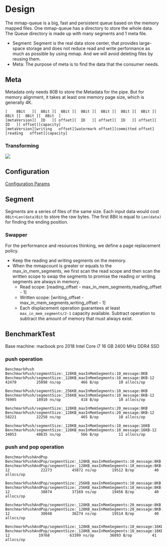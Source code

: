 # Design
The mmap-queue is a big, fast and persistent queue based on the memory mapped files. One mmap-queue has a directory to store the whole data. The Queue directory is made up with many segments and 1 meta file. 

- Segment: Segment is the real data store center, that provides large-space storage and does not reduce read and write performance as much as possible by using mmap. And we will avoid deleting files by reusing them.
- Meta: The purpose of meta is to find the data that the consumer needs.

## Meta
Metadata only needs 80B to store the Metadata for the pipe. But for memory alignment, it takes at least one memory page size, which is generally 4K.
```
[    8Bit   ][  8Bit ][  8Bit ][  8Bit ][  8Bit ][  8Bit ][  8Bit ][  8Bit ][  8Bit ][  8Bit  ]
[metaVersion][  ID   ][ offset][  ID   ][ offset][  ID   ][ offset][  ID   ][ offset][capacity]
[metaVersion][writing   offset][watermark offset][committed offset][reading   offset][capacity]

```
### Transforming

![](https://skywalking.apache.org/blog/2020-11-25-skywalking-satellite-0.1.0-design/offset-convert.jpg)

## Configuration
[Configuration Params](../../../configuration/queue.md)

## Segment
Segments are a series of files of the same size. Each input data would cost `8Bit+Len(data)Bit` to store the raw bytes. The first 8Bit is equal to `Len(data)` for finding the ending position. 
### Swapper
For the performance and resources thinking, we define a page replacement policy.

- Keep the reading and writing segments on the memory.
- When the mmapcount is greater or equals to the max_in_mem_segments, we first scan the read scope and then scan the written scope to swap the segments to promise the reading or writing segments are always in memory.
    - Read scope: [reading_offset - max_in_mem_segments,reading_offset - 1]
    - Written scope: [writing_offset - max_in_mem_segments,writing_offset - 1]
    - Each displacement operation guarantees at least `max_in_mem_segments/2-1` capacity available. Subtract operation to subtract the amount of memory that must always exist.

## BenchmarkTest
Base machine: macbook pro 2018 Intel Core i7 16 GB 2400 MHz DDR4 SSD

### push operation

```
BenchmarkPush
BenchmarkPush/segmentSize:_128KB_maxInMemSegments:10_message:8KB
BenchmarkPush/segmentSize:_128KB_maxInMemSegments:10_message:8KB-12         	   42470	     25098 ns/op	     466 B/op	      10 allocs/op

BenchmarkPush/segmentSize:_256KB_maxInMemSegments:10_message:8KB
BenchmarkPush/segmentSize:_256KB_maxInMemSegments:10_message:8KB-12         	   76905	     18910 ns/op	     418 B/op	      10 allocs/op

BenchmarkPush/segmentSize:_128KB_maxInMemSegments:20_message:8KB
BenchmarkPush/segmentSize:_128KB_maxInMemSegments:20_message:8KB-12         	   58221	     22258 ns/op	     465 B/op	      10 allocs/op

BenchmarkPush/segmentSize:_128KB_maxInMemSegments:10_message:16KB
BenchmarkPush/segmentSize:_128KB_maxInMemSegments:10_message:16KB-12        	   34053	     48635 ns/op	     566 B/op	      11 allocs/op
```
### push and pop operation
```
BenchmarkPushAndPop
BenchmarkPushAndPop/segmentSize:_128KB_maxInMemSegments:10_message:8KB
BenchmarkPushAndPop/segmentSize:_128KB_maxInMemSegments:10_message:8KB-12         	   22273	     45872 ns/op	   19512 B/op	      40 allocs/op

BenchmarkPushAndPop/segmentSize:_256KB_maxInMemSegments:10_message:8KB
BenchmarkPushAndPop/segmentSize:_256KB_maxInMemSegments:10_message:8KB-12         	   38874	     37169 ns/op	   19456 B/op	      40 allocs/op

BenchmarkPushAndPop/segmentSize:_128KB_maxInMemSegments:20_message:8KB
BenchmarkPushAndPop/segmentSize:_128KB_maxInMemSegments:20_message:8KB-12         	   38048	     36274 ns/op	   19514 B/op	      40 allocs/op

BenchmarkPushAndPop/segmentSize:_128KB_maxInMemSegments:10_message:16KB
BenchmarkPushAndPop/segmentSize:_128KB_maxInMemSegments:10_message:16KB-12        	   19768	     63399 ns/op	   36893 B/op	      41 allocs/op
```
